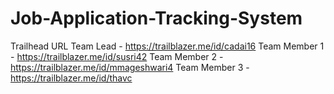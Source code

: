 # Job-Application-Tracking-System

Trailhead URL
Team Lead -  https://trailblazer.me/id/cadai16
Team Member 1 -  https://trailblazer.me/id/susri42
Team Member 2 -  https://trailblazer.me/id/mmageshwari4
Team Member 3 - https://trailblazer.me/id/thavc
